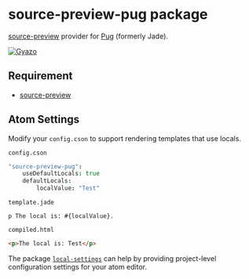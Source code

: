 # source-preview-pug package

[source-preview](https://atom.io/packages/source-preview) provider for [Pug](https://github.com/pugjs/pug) (formerly Jade).

[![Gyazo](http://i.gyazo.com/e9be65838fad5d98f930f2f23acdf588.gif)](http://gyazo.com/e9be65838fad5d98f930f2f23acdf588)

## Requirement

* [source-preview](https://atom.io/packages/source-preview)

## Atom Settings

Modify your `config.cson` to support rendering templates that use locals.

`config.cson`
```cson
"source-preview-pug":
    useDefaultLocals: true
    defaultLocals:
        localValue: "Test"
```

`template.jade`
```jade
p The local is: #{localValue}.
```

`compiled.html`
```html
<p>The local is: Test</p>
```

The package [`local-settings`](https://atom.io/packages/local-settings) can help by providing project-level configuration settings for your atom editor.
